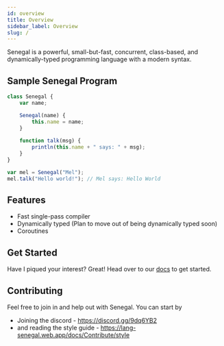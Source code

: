 ```yaml
---
id: overview
title: Overview
sidebar_label: Overview
slug: /
---
```


Senegal is a powerful, small-but-fast, concurrent, class-based, and dynamically-typed programming language with a modern syntax.

## Sample Senegal Program
```typescript
class Senegal {
    var name;

    Senegal(name) {
        this.name = name;
    }
    
    function talk(msg) {
        println(this.name + " says: " + msg);
    }
}

var mel = Senegal("Mel");
mel.talk("Hello world!"); // Mel says: Hello World
```

## Features
- Fast single-pass compiler
- Dynamically typed (Plan to move out of being dynamically typed soon)
- Coroutines

## Get Started
Have I piqued your interest? Great! Head over to our [docs](https://lang-senegal.web.app) to get started.

## Contributing
Feel free to join in and help out with Senegal. You can start by
- Joining the discord - https://discord.gg/9dq6YB2
- and reading the style guide - https://lang-senegal.web.app/docs/Contribute/style